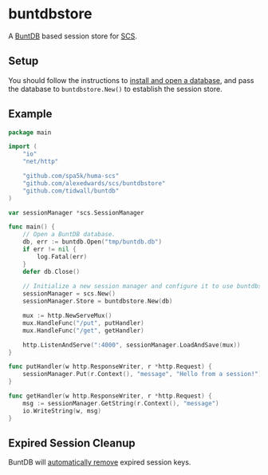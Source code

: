 # buntdbstore

A [BuntDB](https://github.com/tidwall/buntdb) based session store for [SCS](https://github.com/alexedwards/scs).

## Setup

You should follow the instructions to [install and open a database](https://github.com/tidwall/buntdb#installing), and pass the database to `buntdbstore.New()` to establish the session store.

## Example

```go
package main

import (
	"io"
	"net/http"

	"github.com/spa5k/huma-scs"
	"github.com/alexedwards/scs/buntdbstore"
	"github.com/tidwall/buntdb"
)

var sessionManager *scs.SessionManager

func main() {
	// Open a BuntDB database.
	db, err := buntdb.Open("tmp/buntdb.db")
	if err != nil {
		log.Fatal(err)
	}
	defer db.Close()
	
	// Initialize a new session manager and configure it to use buntdbstore as the session store.
	sessionManager = scs.New()
	sessionManager.Store = buntdbstore.New(db)

	mux := http.NewServeMux()
	mux.HandleFunc("/put", putHandler)
	mux.HandleFunc("/get", getHandler)

	http.ListenAndServe(":4000", sessionManager.LoadAndSave(mux))
}

func putHandler(w http.ResponseWriter, r *http.Request) {
	sessionManager.Put(r.Context(), "message", "Hello from a session!")
}

func getHandler(w http.ResponseWriter, r *http.Request) {
	msg := sessionManager.GetString(r.Context(), "message")
	io.WriteString(w, msg)
}
```

## Expired Session Cleanup

BuntDB will [automatically remove](https://github.com/tidwall/buntdb#data-expiration) expired session keys.

